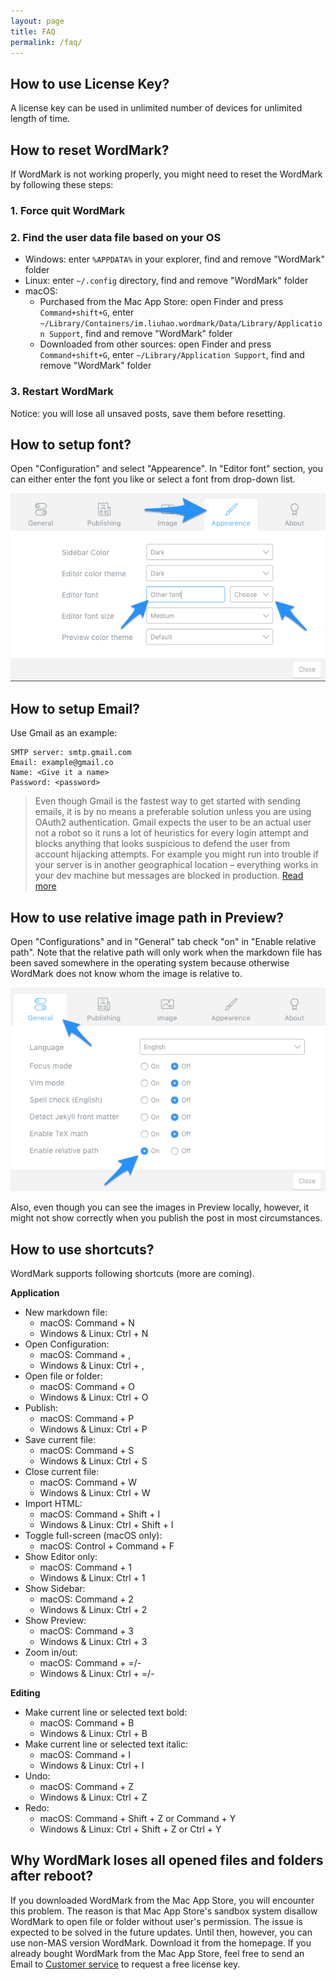 ```yaml
---
layout: page
title: FAQ
permalink: /faq/
---
```


## How to use License Key?

A license key can be used in unlimited number of devices for unlimited length of time.

## How to reset WordMark?

If WordMark is not working properly, you might need to reset the WordMark by following these steps:

### 1. Force quit WordMark

### 2. Find the user data file based on your OS

- Windows: enter `%APPDATA%` in your explorer, find and remove "WordMark" folder
- Linux: enter `~/.config` directory, find and remove "WordMark" folder
- macOS:
    - Purchased from the Mac App Store: open Finder and press `Command+shift+G`, enter `~/Library/Containers/im.liuhao.wordmark/Data/Library/Application Support`, find and remove "WordMark" folder
    - Downloaded from other sources: open Finder and press `Command+shift+G`, enter `~/Library/Application Support`, find and remove "WordMark" folder

### 3. Restart WordMark

Notice: you will lose all unsaved posts, save them before resetting.

## How to setup font?

Open "Configuration" and select "Appearence". In "Editor font" section, you can either enter the font you like or select a font from drop-down list.

![Untitled Image](https://raw.githubusercontent.com/fuermosi777/wordmark-website/gh-pages/images/Users/hao/Library/Application%20Support/WordMark/tempClipboardImage.png)

## How to setup Email?

Use Gmail as an example:

```
SMTP server: smtp.gmail.com
Email: example@gmail.co
Name: <Give it a name>
Password: <password>
```

> Even though Gmail is the fastest way to get started with sending emails, it is by no means a preferable solution unless you are using OAuth2 authentication. Gmail expects the user to be an actual user not a robot so it runs a lot of heuristics for every login attempt and blocks anything that looks suspicious to defend the user from account hijacking attempts. For example you might run into trouble if your server is in another geographical location – everything works in your dev machine but messages are blocked in production. [Read more](http://nodemailer.com/using-gmail/)

## How to use relative image path in Preview?

Open "Configurations" and in "General" tab check "on" in "Enable relative path". Note that the relative path will only work when the markdown file has been saved somewhere in the operating system because otherwise WordMark does not know whom the image is relative to.

![Untitled Image](https://raw.githubusercontent.com/fuermosi777/wordmark-website/gh-pages/images/Users/hao/Desktop/relative-path.png)

Also, even though you can see the images in Preview locally, however, it might not show correctly when you publish the post in most circumstances.

## How to use shortcuts?

WordMark supports following shortcuts (more are coming).

**Application**

- New markdown file: 
	- macOS: Command + N
    - Windows & Linux: Ctrl + N
- Open Configuration:
	- macOS: Command + ,
    - Windows & Linux: Ctrl + ,
- Open file or folder:
	- macOS: Command + O
    - Windows & Linux: Ctrl + O
- Publish:
	- macOS: Command + P
    - Windows & Linux: Ctrl + P
- Save current file:
	- macOS: Command + S
    - Windows & Linux: Ctrl + S
- Close current file:
	- macOS: Command + W
    - Windows & Linux: Ctrl + W
- Import HTML:
	- macOS: Command + Shift + I
    - Windows & Linux: Ctrl + Shift + I
- Toggle full-screen (macOS only):
	- macOS: Control + Command + F
- Show Editor only:
	- macOS: Command + 1
    - Windows & Linux: Ctrl + 1
- Show Sidebar:
	- macOS: Command + 2
    - Windows & Linux: Ctrl + 2
- Show Preview:
	- macOS: Command + 3
    - Windows & Linux: Ctrl + 3
- Zoom in/out:
	- macOS: Command + =/-
    - Windows & Linux: Ctrl + =/-

**Editing**

- Make current line or selected text bold:
	- macOS: Command + B
    - Windows & Linux: Ctrl + B
- Make current line or selected text italic:
	- macOS: Command + I
    - Windows & Linux: Ctrl + I
- Undo:
	- macOS: Command + Z
    - Windows & Linux: Ctrl + Z
- Redo:
	- macOS: Command + Shift + Z or Command + Y
    - Windows & Linux: Ctrl + Shift + Z or Ctrl + Y

## Why WordMark loses all opened files and folders after reboot?

If you downloaded WordMark from the Mac App Store, you will encounter this problem. The reason is that Mac App Store's sandbox system disallow WordMark to open file or folder without user's permission. The issue is expected to be solved in the future updates. Until then, however, you can use non-MAS version WordMark. Download it from the homepage. If you already bought WordMark from the Mac App Store, feel free to send an Email to [Customer service](mailto:hi@wordmarkapp.com) to request a free license key.